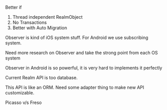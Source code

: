 Better if

1. Thread independent RealmObject
2. No Transactions
3. Better with Auto Migration

Observer is kind of iOS system stuff.
For Android we use subscribing system.

Need more research on Observer and take the strong point from each OS system

Observer in Android is so powerful, it is very hard to implements it perfectly


Current Realm API is too database.

This API is like an ORM.
Need some adapter thing to make new API customizable.


Picasso v/s Freso
